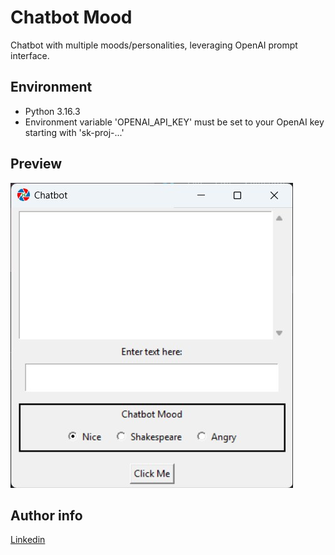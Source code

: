# Chatbot Mood
Chatbot with multiple moods/personalities, leveraging OpenAI prompt interface.

## Environment

- Python 3.16.3
- Environment variable 'OPENAI_API_KEY' must be set to your OpenAI key starting with 'sk-proj-...'

## Preview

 ![Screenshot](/chatbot_preview.jpg)

## Author info

[Linkedin](https://www.linkedin.com/in/miguel-a-duenas-sr1)